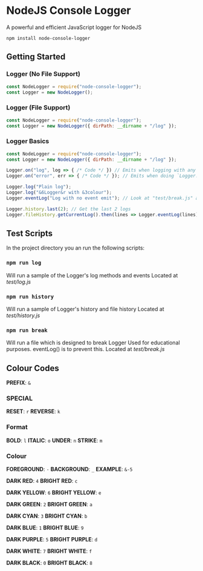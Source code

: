 # NodeJS Console Logger
A powerful and efficient JavaScript logger for NodeJS

```
npm install node-console-logger
```

## Getting Started

### Logger (No File Support)
```js
const NodeLogger = require("node-console-logger");
const Logger = new NodeLogger();
```

### Logger (File Support)
```js
const NodeLogger = require("node-console-logger");
const Logger = new NodeLogger({ dirPath: __dirname + "/log" });
```

### Logger Basics
```js
const NodeLogger = require("node-console-logger");
const Logger = new NodeLogger({ dirPath: __dirname + "/log" });

Logger.on("log", log => { /* Code */ }) // Emits when logging with any method
Logger.on("error", err => { /* Code */ }); // Emits when doing `Logger.error();`

Logger.log("Plain log");
Logger.log("&6Logger&r with &3colour");
Logger.eventLog("Log with no event emit"); // Look at "test/break.js" as why this exists

Logger.history.last(2); // Get the last 2 logs
Logger.fileHistory.getCurrentLog().then(lines => Logger.eventLog(lines)); // Log an array of lines from the latest log file
```

## Test Scripts
In the project directory you an run the following scripts:

### `npm run log`
Will run a sample of the Logger's log methods and events
Located at *test/log.js*

### `npm run history`
Will run a sample of Logger's history and file history
Located at *test/history.js*

### `npm run break`
Will run a file which is designed to break Logger
Used for educational purposes. eventLog() is to prevent this.
Located at *test/break.js*

## Colour Codes
**PREFIX**: `&`

### SPECIAL
**RESET**: `r`
**REVERSE**: `k`

### Format
**BOLD**: `l`
**ITALIC**: `o`
**UNDER**: `n`
**STRIKE**: `m`

### Colour
**FOREGROUND**: `-`
**BACKGROUND**: `_`
**EXAMPLE**: `&-5`

**DARK RED**: `4`
**BRIGHT RED**: `c`

**DARK YELLOW**: `6`
**BRIGHT YELLOW**: `e`

**DARK GREEN**: `2`
**BRIGHT GREEN**: `a`

**DARK CYAN**: `3`
**BRIGHT CYAN**: `b`

**DARK BLUE**: `1`
**BRIGHT BLUE**: `9`

**DARK PURPLE**: `5`
**BRIGHT PURPLE**: `d`

**DARK WHITE**: `7`
**BRIGHT WHITE**: `f`

**DARK BLACK**: `0`
**BRIGHT BLACK**: `8`